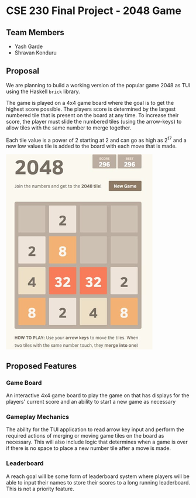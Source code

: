 # CSE 230 Final Project - 2048 Game

## Team Members
- Yash Garde
- Shravan Konduru

## Proposal
We are planning to build a working version of the popular game 2048 as TUI using the Haskell `brick` library. 

The game is played on a 4x4 game board where the goal is to get the highest score possible. The players score is determined by the largest numbered tile that is present on the board at any time. To increase their score, the player must slide the numbered tiles (using the arrow-keys) to allow tiles with the same number to merge together. 

Each tile value is a power of 2 starting at 2 and can go as high as 2<sup>17</sup> and a new low values tile is added to the board with each move that is made.

![2048](assets/2048.jpg)

## Proposed Features
### Game Board
An interactive 4x4 game board to play the game on that has displays for the players' current score and an ability to start a new game as necessary

### Gameplay Mechanics
The ability for the TUI application to read arrow key input and perform the required actions of merging or moving game tiles on the board as necessary. This will also include logic that determines when a game is over if there is no space to place a new number tile after a move is made.

### Leaderboard
A reach goal will be some form of leaderboard system where players will be able to input their names to store their scores to a long running leaderboard. This is not a priority feature.
